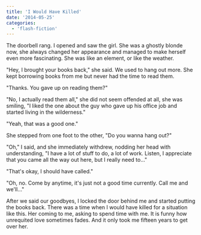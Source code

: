 ```yaml
---
title: 'I Would Have Killed'
date: '2014-05-25'
categories:
  - 'flash-fiction'
---
```


The doorbell rang. I opened and saw the girl. She was a ghostly blonde now, she
always changed her appearance and managed to make herself even more fascinating.
She was like an element, or like the weather.

<!-- truncate -->

"Hey, I brought your books back," she said. We used to hang out more. She kept
borrowing books from me but never had the time to read them.

"Thanks. You gave up on reading them?"

"No, I actually read them all," she did not seem offended at all, she was
smiling, "I liked the one about the guy who gave up his office job and started
living in the wilderness."

"Yeah, that was a good one."

She stepped from one foot to the other, "Do you wanna hang out?"

"Oh," I said, and she immediately withdrew, nodding her head with understanding,
"I have a lot of stuff to do, a lot of work. Listen, I appreciate that you came
all the way out here, but I really need to..."

"That's okay, I should have called."

"Oh, no. Come by anytime, it's just not a good time currently. Call me and
we'll..."

After we said our goodbyes, I locked the door behind me and started putting the
books back. There was a time when I would have killed for a situation like this.
Her coming to me, asking to spend time with me. It is funny how unrequited love
sometimes fades. And it only took me fifteen years to get over her.
